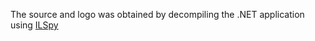 The source and logo was obtained by decompiling the .NET application using [ILSpy](https://github.com/icsharpcode/ILSpy)
